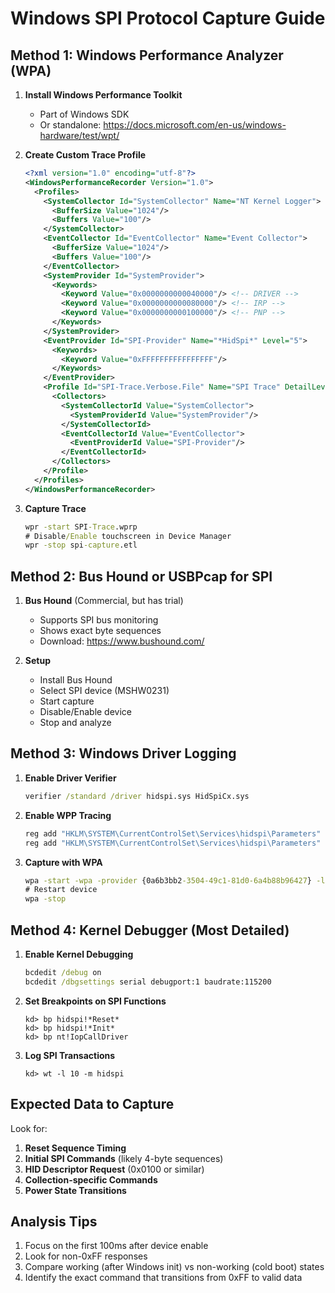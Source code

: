 # Windows SPI Protocol Capture Guide

## Method 1: Windows Performance Analyzer (WPA)

1. **Install Windows Performance Toolkit**
   - Part of Windows SDK
   - Or standalone: https://docs.microsoft.com/en-us/windows-hardware/test/wpt/

2. **Create Custom Trace Profile**
   ```xml
   <?xml version="1.0" encoding="utf-8"?>
   <WindowsPerformanceRecorder Version="1.0">
     <Profiles>
       <SystemCollector Id="SystemCollector" Name="NT Kernel Logger">
         <BufferSize Value="1024"/>
         <Buffers Value="100"/>
       </SystemCollector>
       <EventCollector Id="EventCollector" Name="Event Collector">
         <BufferSize Value="1024"/>
         <Buffers Value="100"/>
       </EventCollector>
       <SystemProvider Id="SystemProvider">
         <Keywords>
           <Keyword Value="0x0000000000040000"/> <!-- DRIVER -->
           <Keyword Value="0x0000000000080000"/> <!-- IRP -->
           <Keyword Value="0x0000000000100000"/> <!-- PNP -->
         </Keywords>
       </SystemProvider>
       <EventProvider Id="SPI-Provider" Name="*HidSpi*" Level="5">
         <Keywords>
           <Keyword Value="0xFFFFFFFFFFFFFFFF"/>
         </Keywords>
       </EventProvider>
       <Profile Id="SPI-Trace.Verbose.File" Name="SPI Trace" DetailLevel="Verbose" LoggingMode="File" Description="SPI HID Trace">
         <Collectors>
           <SystemCollectorId Value="SystemCollector">
             <SystemProviderId Value="SystemProvider"/>
           </SystemCollectorId>
           <EventCollectorId Value="EventCollector">
             <EventProviderId Value="SPI-Provider"/>
           </EventCollectorId>
         </Collectors>
       </Profile>
     </Profiles>
   </WindowsPerformanceRecorder>
   ```

3. **Capture Trace**
   ```cmd
   wpr -start SPI-Trace.wprp
   # Disable/Enable touchscreen in Device Manager
   wpr -stop spi-capture.etl
   ```

## Method 2: Bus Hound or USBPcap for SPI

1. **Bus Hound** (Commercial, but has trial)
   - Supports SPI bus monitoring
   - Shows exact byte sequences
   - Download: https://www.bushound.com/

2. **Setup**
   - Install Bus Hound
   - Select SPI device (MSHW0231)
   - Start capture
   - Disable/Enable device
   - Stop and analyze

## Method 3: Windows Driver Logging

1. **Enable Driver Verifier**
   ```cmd
   verifier /standard /driver hidspi.sys HidSpiCx.sys
   ```

2. **Enable WPP Tracing**
   ```cmd
   reg add "HKLM\SYSTEM\CurrentControlSet\Services\hidspi\Parameters" /v VerboseOn /t REG_DWORD /d 1
   reg add "HKLM\SYSTEM\CurrentControlSet\Services\hidspi\Parameters" /v LogLevel /t REG_DWORD /d 7
   ```

3. **Capture with WPA**
   ```cmd
   wpa -start -wpa -provider {0a6b3bb2-3504-49c1-81d0-6a4b88b96427} -level 0xFF -f spi.etl
   # Restart device
   wpa -stop
   ```

## Method 4: Kernel Debugger (Most Detailed)

1. **Enable Kernel Debugging**
   ```cmd
   bcdedit /debug on
   bcdedit /dbgsettings serial debugport:1 baudrate:115200
   ```

2. **Set Breakpoints on SPI Functions**
   ```
   kd> bp hidspi!*Reset*
   kd> bp hidspi!*Init*
   kd> bp nt!IopCallDriver
   ```

3. **Log SPI Transactions**
   ```
   kd> wt -l 10 -m hidspi
   ```

## Expected Data to Capture

Look for:
1. **Reset Sequence Timing**
2. **Initial SPI Commands** (likely 4-byte sequences)
3. **HID Descriptor Request** (0x0100 or similar)
4. **Collection-specific Commands**
5. **Power State Transitions**

## Analysis Tips

1. Focus on the first 100ms after device enable
2. Look for non-0xFF responses
3. Compare working (after Windows init) vs non-working (cold boot) states
4. Identify the exact command that transitions from 0xFF to valid data